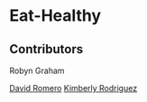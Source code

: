 # Eat-Healthy

## Contributors 
Robyn Graham

[David Romero](https://github.com/Darolo13)
[Kimberly Rodriguez](https://github.com/Kimberly-Rodriguez)